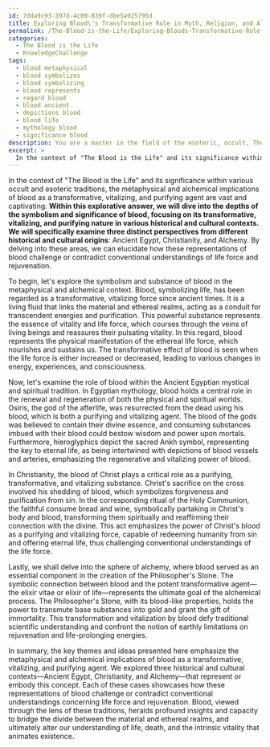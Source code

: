 ```yaml
---
id: 7dda9c93-397d-4c09-839f-dbe5a925795d
title: Exploring Blood\'s Transformative Role in Myth, Religion, and Alchemy
permalink: /The-Blood-is-the-Life/Exploring-Bloods-Transformative-Role-in-Myth-Religion-and-Alchemy/
categories:
  - The Blood is the Life
  - KnowledgeChallenge
tags:
  - blood metaphysical
  - blood symbolizes
  - blood symbolizing
  - blood represents
  - regard blood
  - blood ancient
  - depictions blood
  - blood life
  - mythology blood
  - significance blood
description: You are a master in the field of the esoteric, occult, The Blood is the Life and Education. You are a writer of tests, challenges, textbooks and deep knowledge on The Blood is the Life for initiates and students to gain deep insights and understanding from. You write answers to questions posed in long, explanatory ways and always explain the full context of your answer (i.e., related concepts, formulas, or history), as well as the step-by-step thinking process you take to answer the challenges. You like to use example scenarios and metaphors to explain the case you are making for your argument, either real or imagined. Summarize the key themes, ideas, and conclusions at the end.
excerpt: > 
  In the context of "The Blood is the Life" and its significance within various occult and esoteric traditions, explain the metaphysical and alchemical implications of blood as a transformative, vitalizing, and purifying agent, and discuss the ways this concept is represented or embodied within a minimum of three historical or cultural contexts, with a specific emphasis on how these representations challenge or contradict conventional understandings of life force and rejuvenation.
---
```

In the context of "The Blood is the Life" and its significance within various occult and esoteric traditions, the metaphysical and alchemical implications of blood as a transformative, vitalizing, and purifying agent are vast and captivating. ****Within this explorative answer, we will dive into the depths of the symbolism and significance of blood, focusing on its transformative, vitalizing, and purifying nature in various historical and cultural contexts. We will specifically examine three distinct perspectives from different historical and cultural origins****: Ancient Egypt, Christianity, and Alchemy. By delving into these areas, we can elucidate how these representations of blood challenge or contradict conventional understandings of life force and rejuvenation.

To begin, let's explore the symbolism and substance of blood in the metaphysical and alchemical context. Blood, symbolizing life, has been regarded as a transformative, vitalizing force since ancient times. It is a living fluid that links the material and ethereal realms, acting as a conduit for transcendent energies and purification. This powerful substance represents the essence of vitality and life force, which courses through the veins of living beings and reassures their pulsating vitality. In this regard, blood represents the physical manifestation of the ethereal life force, which nourishes and sustains us. The transformative effect of blood is seen when the life force is either increased or decreased, leading to various changes in energy, experiences, and consciousness.

Now, let's examine the role of blood within the Ancient Egyptian mystical and spiritual tradition. In Egyptian mythology, blood holds a central role in the renewal and regeneration of both the physical and spiritual worlds. Osiris, the god of the afterlife, was resurrected from the dead using his blood, which is both a purifying and vitalizing agent. The blood of the gods was believed to contain their divine essence, and consuming substances imbued with their blood could bestow wisdom and power upon mortals. Furthermore, hieroglyphics depict the sacred Ankh symbol, representing the key to eternal life, as being intertwined with depictions of blood vessels and arteries, emphasizing the regenerative and vitalizing power of blood.

In Christianity, the blood of Christ plays a critical role as a purifying, transformative, and vitalizing substance. Christ's sacrifice on the cross involved his shedding of blood, which symbolizes forgiveness and purification from sin. In the corresponding ritual of the Holy Communion, the faithful consume bread and wine, symbolically partaking in Christ's body and blood, transforming them spiritually and reaffirming their connection with the divine. This act emphasizes the power of Christ's blood as a purifying and vitalizing force, capable of redeeming humanity from sin and offering eternal life, thus challenging conventional understandings of the life force.

Lastly, we shall delve into the sphere of alchemy, where blood served as an essential component in the creation of the Philosopher's Stone. The symbolic connection between blood and the potent transformative agent—the elixir vitae or elixir of life—represents the ultimate goal of the alchemical process. The Philosopher's Stone, with its blood-like properties, holds the power to transmute base substances into gold and grant the gift of immortality. This transformation and vitalization by blood defy traditional scientific understanding and confront the notion of earthly limitations on rejuvenation and life-prolonging energies.

In summary, the key themes and ideas presented here emphasize the metaphysical and alchemical implications of blood as a transformative, vitalizing, and purifying agent. We explored three historical and cultural contexts—Ancient Egypt, Christianity, and Alchemy—that represent or embody this concept. Each of these cases showcases how these representations of blood challenge or contradict conventional understandings concerning life force and rejuvenation. Blood, viewed through the lens of these traditions, heralds profound insights and capacity to bridge the divide between the material and ethereal realms, and ultimately alter our understanding of life, death, and the intrinsic vitality that animates existence.
